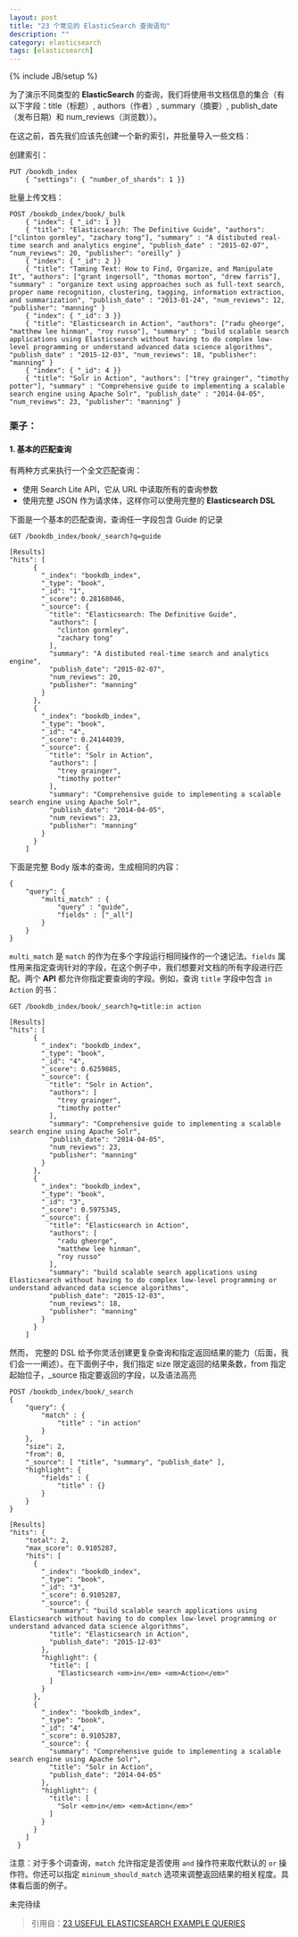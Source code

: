 ```yaml
---
layout: post
title: "23 个常见的 ElasticSearch 查询语句"
description: ""
category: elasticsearch
tags: [elasticsearch]
---
```

{% include JB/setup %}

为了演示不同类型的 **ElasticSearch** 的查询，我们将使用书文档信息的集合（有以下字段：title（标题）, authors（作者）, summary（摘要）, publish_date（发布日期）和 num_reviews（浏览数））。

在这之前，首先我们应该先创建一个新的索引，并批量导入一些文档：


创建索引：

	PUT /bookdb_index
	    { "settings": { "number_of_shards": 1 }}
	    

批量上传文档：

	POST /bookdb_index/book/_bulk
	    { "index": { "_id": 1 }}
	    { "title": "Elasticsearch: The Definitive Guide", "authors": ["clinton gormley", "zachary tong"], "summary" : "A distibuted real-time search and analytics engine", "publish_date" : "2015-02-07", "num_reviews": 20, "publisher": "oreilly" }
	    { "index": { "_id": 2 }}
	    { "title": "Taming Text: How to Find, Organize, and Manipulate It", "authors": ["grant ingersoll", "thomas morton", "drew farris"], "summary" : "organize text using approaches such as full-text search, proper name recognition, clustering, tagging, information extraction, and summarization", "publish_date" : "2013-01-24", "num_reviews": 12, "publisher": "manning" }
	    { "index": { "_id": 3 }}
	    { "title": "Elasticsearch in Action", "authors": ["radu gheorge", "matthew lee hinman", "roy russo"], "summary" : "build scalable search applications using Elasticsearch without having to do complex low-level programming or understand advanced data science algorithms", "publish_date" : "2015-12-03", "num_reviews": 18, "publisher": "manning" }
	    { "index": { "_id": 4 }}
	    { "title": "Solr in Action", "authors": ["trey grainger", "timothy potter"], "summary" : "Comprehensive guide to implementing a scalable search engine using Apache Solr", "publish_date" : "2014-04-05", "num_reviews": 23, "publisher": "manning" }
	    
### 栗子：

#### 1. 基本的匹配查询

有两种方式来执行一个全文匹配查询：

* 使用 Search Lite API，它从 URL 中读取所有的查询参数
* 使用完整 JSON 作为请求体，这样你可以使用完整的 **Elasticsearch DSL**

下面是一个基本的匹配查询，查询任一字段包含 Guide 的记录

	GET /bookdb_index/book/_search?q=guide
	
	[Results]
	"hits": [
	      {
	        "_index": "bookdb_index",
	        "_type": "book",
	        "_id": "1",
	        "_score": 0.28168046,
	        "_source": {
	          "title": "Elasticsearch: The Definitive Guide",
	          "authors": [
	            "clinton gormley",
	            "zachary tong"
	          ],
	          "summary": "A distibuted real-time search and analytics engine",
	          "publish_date": "2015-02-07",
	          "num_reviews": 20,
	          "publisher": "manning"
	        }
	      },
	      {
	        "_index": "bookdb_index",
	        "_type": "book",
	        "_id": "4",
	        "_score": 0.24144039,
	        "_source": {
	          "title": "Solr in Action",
	          "authors": [
	            "trey grainger",
	            "timothy potter"
	          ],
	          "summary": "Comprehensive guide to implementing a scalable search engine using Apache Solr",
	          "publish_date": "2014-04-05",
	          "num_reviews": 23,
	          "publisher": "manning"
	        }
	      }
	    ]

下面是完整 Body 版本的查询，生成相同的内容：

	{
	    "query": {
	        "multi_match" : {
	            "query" : "guide",
	            "fields" : ["_all"]
	        }
	    }
	}
	
`multi_match` 是 `match` 的作为在多个字段运行相同操作的一个速记法。`fields` 属性用来指定查询针对的字段，在这个例子中，我们想要对文档的所有字段进行匹配。两个 **API** 都允许你指定要查询的字段。例如，查询 `title` 字段中包含 `in Action` 的书：

    GET /bookdb_index/book/_search?q=title:in action
    
    [Results]
    "hits": [
          {
            "_index": "bookdb_index",
            "_type": "book",
            "_id": "4",
            "_score": 0.6259885,
            "_source": {
              "title": "Solr in Action",
              "authors": [
                "trey grainger",
                "timothy potter"
              ],
              "summary": "Comprehensive guide to implementing a scalable search engine using Apache Solr",
              "publish_date": "2014-04-05",
              "num_reviews": 23,
              "publisher": "manning"
            }
          },
          {
            "_index": "bookdb_index",
            "_type": "book",
            "_id": "3",
            "_score": 0.5975345,
            "_source": {
              "title": "Elasticsearch in Action",
              "authors": [
                "radu gheorge",
                "matthew lee hinman",
                "roy russo"
              ],
              "summary": "build scalable search applications using Elasticsearch without having to do complex low-level programming or understand advanced data science algorithms",
              "publish_date": "2015-12-03",
              "num_reviews": 18,
              "publisher": "manning"
            }
          }
        ]
然而， 完整的 DSL 给予你灵活创建更复杂查询和指定返回结果的能力（后面，我们会一一阐述）。在下面例子中，我们指定 size 限定返回的结果条数，from 指定起始位子，_source 指定要返回的字段，以及语法高亮

    POST /bookdb_index/book/_search
    {
        "query": {
            "match" : {
                "title" : "in action"
            }
        },
        "size": 2,
        "from": 0,
        "_source": [ "title", "summary", "publish_date" ],
        "highlight": {
            "fields" : {
                "title" : {}
            }
        }
    }
    
    [Results]
    "hits": {
        "total": 2,
        "max_score": 0.9105287,
        "hits": [
          {
            "_index": "bookdb_index",
            "_type": "book",
            "_id": "3",
            "_score": 0.9105287,
            "_source": {
              "summary": "build scalable search applications using Elasticsearch without having to do complex low-level programming or understand advanced data science algorithms",
              "title": "Elasticsearch in Action",
              "publish_date": "2015-12-03"
            },
            "highlight": {
              "title": [
                "Elasticsearch <em>in</em> <em>Action</em>"
              ]
            }
          },
          {
            "_index": "bookdb_index",
            "_type": "book",
            "_id": "4",
            "_score": 0.9105287,
            "_source": {
              "summary": "Comprehensive guide to implementing a scalable search engine using Apache Solr",
              "title": "Solr in Action",
              "publish_date": "2014-04-05"
            },
            "highlight": {
              "title": [
                "Solr <em>in</em> <em>Action</em>"
              ]
            }
          }
        ]
      }
      
注意：对于多个词查询，`match` 允许指定是否使用 `and` 操作符来取代默认的 `or` 操作符。你还可以指定 `mininum_should_match` 选项来调整返回结果的相关程度。具体看后面的例子。

未完待续



> 引用自：[23 USEFUL ELASTICSEARCH EXAMPLE QUERIES](http://distributedbytes.timojo.com/2016/07/23-useful-elasticsearch-example-queries.html)

























